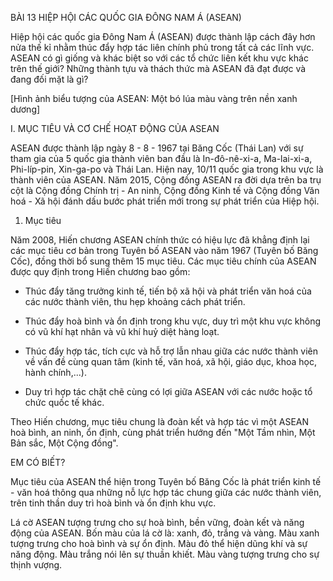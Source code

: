 BÀI 13 HIỆP HỘI CÁC QUỐC GIA ĐÔNG NAM Á (ASEAN)

Hiệp hội các quốc gia Đông Nam Á (ASEAN) được thành lập cách đây hơn nửa thế kỉ nhằm thúc đẩy hợp tác liên chính phủ trong tất cả các lĩnh vực. ASEAN có gì giống và khác biệt so với các tổ chức liên kết khu vực khác trên thế giới? Những thành tựu và thách thức mà ASEAN đã đạt được và đang đối mặt là gì?

[Hình ảnh biểu tượng của ASEAN: Một bó lúa màu vàng trên nền xanh dương]

I. MỤC TIÊU VÀ CƠ CHẾ HOẠT ĐỘNG CỦA ASEAN

ASEAN được thành lập ngày 8 - 8 - 1967 tại Băng Cốc (Thái Lan) với sự tham gia của 5 quốc gia thành viên ban đầu là In-đô-nê-xi-a, Ma-lai-xi-a, Phi-líp-pin, Xin-ga-po và Thái Lan. Hiện nay, 10/11 quốc gia trong khu vực là thành viên của ASEAN. Năm 2015, Cộng đồng ASEAN ra đời dựa trên ba trụ cột là Cộng đồng Chính trị - An ninh, Cộng đồng Kinh tế và Cộng đồng Văn hoá - Xã hội đánh dấu bước phát triển mới trong sự phát triển của Hiệp hội.

1. Mục tiêu

Năm 2008, Hiến chương ASEAN chính thức có hiệu lực đã khẳng định lại các mục tiêu cơ bản trong Tuyên bố ASEAN vào năm 1967 (Tuyên bố Băng Cốc), đồng thời bổ sung thêm 15 mục tiêu. Các mục tiêu chính của ASEAN được quy định trong Hiến chương bao gồm:

- Thúc đẩy tăng trưởng kinh tế, tiến bộ xã hội và phát triển văn hoá của các nước thành viên, thu hẹp khoảng cách phát triển.

- Thúc đẩy hoà bình và ổn định trong khu vực, duy trì một khu vực không có vũ khí hạt nhân và vũ khí huỷ diệt hàng loạt.

- Thúc đẩy hợp tác, tích cực và hỗ trợ lẫn nhau giữa các nước thành viên về vấn đề cùng quan tâm (kinh tế, văn hoá, xã hội, giáo dục, khoa học, hành chính,...).

- Duy trì hợp tác chặt chẽ cùng có lợi giữa ASEAN với các nước hoặc tổ chức quốc tế khác.

Theo Hiến chương, mục tiêu chung là đoàn kết và hợp tác vì một ASEAN hoà bình, an ninh, ổn định, cùng phát triển hướng đến "Một Tầm nhìn, Một Bản sắc, Một Cộng đồng".

EM CÓ BIẾT?

Mục tiêu của ASEAN thể hiện trong Tuyên bố Băng Cốc là phát triển kinh tế - văn hoá thông qua những nỗ lực hợp tác chung giữa các nước thành viên, trên tinh thần duy trì hoà bình và ổn định khu vực.

Lá cờ ASEAN tượng trưng cho sự hoà bình, bền vững, đoàn kết và năng động của ASEAN. Bốn màu của lá cờ là: xanh, đỏ, trắng và vàng. Màu xanh tượng trưng cho hoà bình và sự ổn định. Màu đỏ thể hiện dũng khí và sự năng động. Màu trắng nói lên sự thuần khiết. Màu vàng tượng trưng cho sự thịnh vượng.